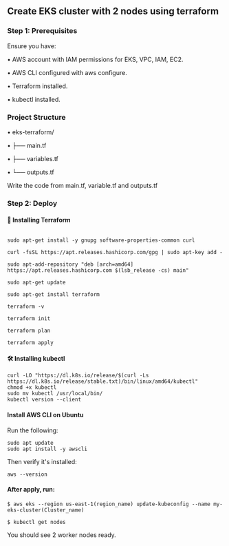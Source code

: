 ## Create EKS cluster with 2 nodes using terraform

### Step 1: Prerequisites
Ensure you have:

•	AWS account with IAM permissions for EKS, VPC, IAM, EC2.

•	AWS CLI configured with aws configure.

•	Terraform installed.

•	kubectl installed.

### Project Structure

•	eks-terraform/

•	├── main.tf

•	├── variables.tf

•	└── outputs.tf

Write the code from main.tf, variable.tf and outputs.tf

### Step 2: Deploy

#### 🔧 Installing Terraform

``` sudo apt-get update 

sudo apt-get install -y gnupg software-properties-common curl

curl -fsSL https://apt.releases.hashicorp.com/gpg | sudo apt-key add -

sudo apt-add-repository "deb [arch=amd64] https://apt.releases.hashicorp.com $(lsb_release -cs) main"

sudo apt-get update

sudo apt-get install terraform 

terraform -v 

terraform init

terraform plan

terraform apply
```

#### 🛠️ Installing kubectl

```
curl -LO "https://dl.k8s.io/release/$(curl -Ls https://dl.k8s.io/release/stable.txt)/bin/linux/amd64/kubectl"
chmod +x kubectl
sudo mv kubectl /usr/local/bin/
kubectl version --client
```

#### Install AWS CLI on Ubuntu

Run the following:
```
sudo apt update
sudo apt install -y awscli
```

Then verify it's installed:

```
aws --version
```


#### After apply, run:

```
$ aws eks --region us-east-1(region_name) update-kubeconfig --name my-eks-cluster(Cluster_name)
```
```
$ kubectl get nodes
```
You should see 2 worker nodes ready.




